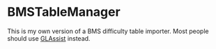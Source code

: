 # BMSTableManager
This is my own version of a BMS difficulty table importer. Most people should use [GLAssist](http://bmsnormal2.syuriken.jp/bms_dtimporter.html) instead.

